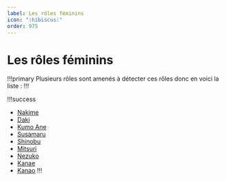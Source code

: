 ```yaml
---
label: Les rôles féminins
icon: ":hibiscus:"
order: 975
---
```


# Les rôles féminins

!!!primary
Plusieurs rôles sont amenés à détecter ces rôles donc en voici la liste :
!!!

!!!success
- [Nakime](../roles/demon/nakime)
- [Daki](../roles/demon/daki)
- [Kumo Ane](../roles/demon/kumo)
- [Susamaru](../roles/demon/susamaru)
- [Shinobu](../roles/slayer/shinobu)
- [Mitsuri](../roles/slayer/mitsuri)
- [Nezuko](../roles/slayer/nezuko)
- [Kanae](../roles/slayer/kanae)
- [Kanao](../roles/slayer/kanao)
!!!

